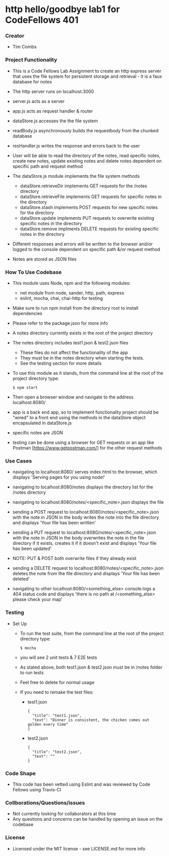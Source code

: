 # http hello/goodbye lab1 for CodeFellows 401

### Creator
 - Tim Combs

### Project Functionality
  - This is a Code Fellows Lab Assignment to create an http express server that uses the file system for persistent storage and retrieval - it is a faux database for notes
  - The http server runs on localhost:3000

  - server.js acts as a server
  - app.js acts as request handler & router
  - dataStore.js accesses the the file system
  - readBody.js asynchronously builds the requestbody from the chunked database
  - resHandler.js writes the response and errors back to the user 

  - User will be able to read the directory of the notes, read specific notes, create new notes, update existing notes and delete notes dependent on specific path and request method
  - The dataStore.js module implements the file system methods
    - dataStore.retrieveDir implements GET requests for the /notes directory
    - dataStore.retrieveFile implements GET requests for specific notes in the directory
    - dataStore.stash implements POST requests for new specific notes for the directory
    - dataStore.update implements PUT requests to overwrite existing specific notes in the directory
    - dataStore.remove implments DELETE requests for existing specific notes in the directory
  
  - Different responses and errors will be written to the browser and/or logged to the console dependent on specific path &/or request method
  - Notes are stored as JSON files

### How To Use Codebase
  - This module uses Node, npm and the following modules:
    - net module from node, sander, http, path, express
    - eslint, mocha, chai, chai-http for testing
  - Make sure to run npm install from the directory root to install dependencies
  - Please refer to the package.json for more info
  
  - A notes directory currently exists in the root of the project directory
  - The notes directory includes test1.json & test2.json files
    - These files do not affect the functionality of the app
    - They must be in the notes directory when starting the tests.
    - See the testing section for more details

  - To use this module as it stands, from the command line at the root of the project directory type:
    ```
    $ npm start
    ``` 
  - Then open a browser window and navigate to the address localhost:8080/

  - app is a back end app, so to implement functionality project should be "wired" to a front end using the methods in the dataStore object encapsulated in dataStore.js

  - specific notes are JSON

  - testing can be done using a browser for GET requests or an app like Postman [https://www.getpostman.com/] for the other request methods


### Use Cases

  - navigating to localhost:8080/ serves index.html to the browser, which displays 'Serving pages for you using node!'

  - navigating to localhost:8080/notes displays the directory list for the /notes directory
  - navigating to localhost:8080/notes/<specific_note>.json displays the file

  - sending a POST request to localhost:8080/notes/<specific_note>.json with the note in JSON in the body writes the note into the file directory and displays 'Your file has been written'

  - sending a PUT request to localhost:8080/notes/<specific_note>.json with the note in JSON in the body overwrites the note in the file directory if it exists, creates it if it doesn't exist and displays 'Your file has been updated'

  - NOTE: PUT & POST both overwrite files if they already exist

  - sending a DELETE request to localhost:8080/notes/<specific_note>.json deletes the note from the file directory and displays 'Your file has been deleted'

  - navigating to other localhost:8080/<something_else> console.logs a 404 status code and displays 'there is no path at /<something_else> please check your map'
  

### Testing
  - Set Up
    - To run the test suite, from the command line at the root of the project directory type:
      ```
      $ mocha
      ```
    - you will see 2 unit tests & 7 E2E tests

    - As stated above, both test1.json & test2.json must be in /notes folder to run tests
    - Feel free to delete for normal usage
    - If you need to remake the test files:
      - test1.json
        ```
        {
          "title": "test1.json",
          "text": "Dinner is consistent, the chicken comes out golden every time"
        }
        ```

      - test2.json
        ```
        {
          "title": "test2.json",
          "text": ""
        }
        ```

### Code Shape
  - This code has been vetted using Eslint and was reviewed by Code Fellows using Travis-CI

### Collborations/Questions/issues
  - Not currently looking for collaborators at this time
  - Any questions and concerns can be handled by opening an issue on the codebase

### License
  - Licensed under the MIT license - see LICENSE.md for more info
